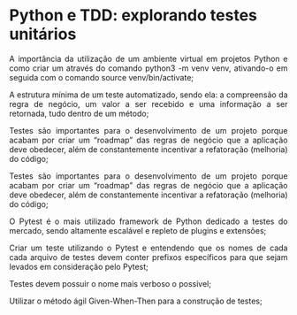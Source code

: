 <h1>Python e TDD: explorando testes unitários</h1>

<p align="justify">A importância da utilização de um ambiente virtual em projetos Python e como criar um através do comando python3 -m venv venv,
ativando-o em seguida com o comando source venv/bin/activate;</p>

<p align="justify">A estrutura mínima de um teste automatizado, sendo ela: a compreensão da regra de negócio, um valor a ser recebido e uma informação a ser retornada,
tudo dentro de um método;</p>

<p align="justify">Testes são importantes para o desenvolvimento de um projeto porque acabam por criar um “roadmap” das regras de negócio que a aplicação deve obedecer,
além de constantemente incentivar a refatoração (melhoria) do código;</p>

<p align="justify">Testes são importantes para o desenvolvimento de um projeto porque acabam por criar um “roadmap” das regras de negócio que a aplicação deve obedecer,
além de constantemente incentivar a refatoração (melhoria) do código;</p>

<p align="justify">O Pytest é o mais utilizado framework de Python dedicado a testes do mercado, sendo altamente escalável e repleto de plugins e extensões;</p>

<p align="justify">Criar um teste utilizando o Pytest e entendendo que os nomes de cada cada arquivo de testes devem conter prefixos específicos para que sejam
levados em consideração pelo Pytest;</p>

<p align="justify">Testes devem possuir o nome mais verboso o possível;</p>

<p align="justify">Utilizar o método ágil Given-When-Then para a construção de testes;</p>
